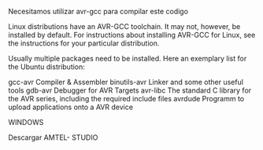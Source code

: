 Necesitamos utilizar
avr-gcc para compilar este codigo

Linux distributions have an AVR-GCC toolchain. It may not, however, be installed by default. For instructions about installing AVR-GCC for Linux, see the instructions for your particular distribution.

Usually multiple packages need to be installed. Here an exemplary list for the Ubuntu distribution:

gcc-avr	Compiler & Assembler
binutils-avr	Linker and some other useful tools
gdb-avr	Debugger for AVR Targets
avr-libc	The standard C library for the AVR series, including the required include files
avrdude	Programm to upload applications onto a AVR device

WINDOWS

Descargar AMTEL- STUDIO
